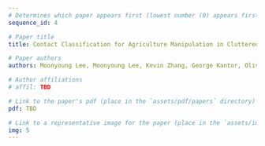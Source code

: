 ```yaml
---
# Determines which paper appears first (lowest number (0) appears first)
sequence_id: 4

# Paper title
title: Contact Classification for Agriculture Manipulation in Cluttered Canopies (Oral)

# Paper authors
authors: Moonyoung Lee, Moonyoung Lee, Kevin Zhang, George Kantor, Oliver Kroemer

# Author affiliations
# affil: TBD

# Link to the paper's pdf (place in the `assets/pdf/papers` directory)
pdf: TBD

# Link to a representative image for the paper (place in the `assets/img/papers` directory)
img: 5
---
```


